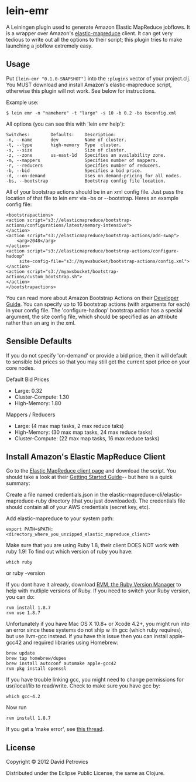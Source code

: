 # lein-emr

A Leiningen plugin used to generate Amazon Elastic MapReduce jobflows. It is a wrapper over Amazon's 
[elastic-mapreduce](http://aws.amazon.com/code/Elastic-MapReduce/2264)
client. It can get very tedious to write out all the options to their script; this plugin tries to make launching a 
jobflow extremely easy.

## Usage

Put `[lein-emr "0.1.0-SNAPSHOT"]` into the `:plugins` vector of your project.clj. You MUST download and install Amazon's 
elastic-mapreduce script, otherwise this plugin will not work. See below for instructions.

Example use:

    $ lein emr -n "namehere" -t "large" -s 10 -b 0.2 -bs bsconfig.xml

All options (you can see this with 'lein emr help'):
    
    Switches:        Defaults:    Description:                                 
    -n, --name       dev          Name of cluster.                      
    -t, --type       high-memory  Type  cluster.                        
    -s, --size                    Size of cluster.                      
    -z, --zone       us-east-1d   Specifies an availability zone.       
    -m, --mappers                 Specifies number of mappers.          
    -r, --reducers                Specifies number of reducers.         
    -b, --bid                     Specifies a bid price.                
    -d, --on-demand               Uses on demand-pricing for all nodes.
    -bs, --bootstrap              Bootstrap config file location.  
 
All of your bootstrap actions should be in an xml config file. Just pass the location of that file to lein emr via -bs 
or --bootstrap. Heres an example config file:

    <bootstrapactions>
    <action script="s3://elasticmapreduce/bootstrap-actions/configurations/latest/memory-intensive">
    </action>
    <action script="s3://elasticmapreduce/bootstrap-actions/add-swap">
        <arg>2048</arg>
    </action>
    <action script="s3://elasticmapreduce/bootstrap-actions/configure-hadoop"
         site-config-file="s3://myawsbucket/bootstrap-actions/config.xml">
    </action>
    <action script="s3://myawsbucket/bootstrap-actions/custom_bootstrap.sh">
    </action>
    </bootstrapactions>

You can read more about Amazon Bootstrap Actions on their 
[Developer Guide](http://docs.amazonwebservices.com/ElasticMapReduce/latest/DeveloperGuide/Bootstrap.html). You can 
specify up to 16 bootstrap actions (with arguments for each) in your config file. The 'configure-hadoop' bootstrap 
action has a special argument, the site config file, which should be specified as an attribute rather than an arg 
in the xml.

## Sensible Defaults

If you do not specify 'on-demand' or provide a bid price, then it will default to sensible bid prices so that you may 
still get the current spot price on your core nodes.

Default Bid Prices

* Large: 0.32
* Cluster-Compute: 1.30
* High-Memory: 1.80

Mappers / Reducers

* Large: (4 max map tasks, 2 max reduce taks)
* High-Memory: (30 max map tasks, 24 max reduce tasks)
* Cluster-Compute: (22 max map tasks, 16 max reduce tasks)

## Install Amazon's Elastic MapReduce Client
Go to the [Elastic MapReduce client page](http://aws.amazon.com/code/Elastic-MapReduce/2264) and download the script. 
You should take a look at their 
[Getting Started Guide](http://docs.amazonwebservices.com/ElasticMapReduce/latest/GettingStartedGuide/SignUp.html)-- but 
here is a quick summary:

Create a file named credentials.json in the elastic-mapreduce-cli/elastic-mapreduce-ruby directory (that you just 
downloaded). The credentials file should contain all of your AWS credentials (secret key, etc).

Add elastic-mapreduce to your system path:

    export PATH=$PATH:<directory_where_you_unzipped_elastic_mapreduce_client>

Make sure that you are using Ruby 1.8, their client DOES NOT work with ruby 1.9! To find out which version of ruby you 
have:

    which ruby
    
or
    ruby -version
    

If you dont have it already, download [RVM, the Ruby Version Manager](https://rvm.io) to help with mutliple versions of
Ruby. If you need to switch your Ruby version, you can do:

    rvm install 1.8.7
    rvm use 1.8.7

Unfortunately if you have Mac OS X 10.8+ or Xcode 4.2+, you might run into an error since these systems do not ship w
ith gcc (which ruby requires), but use llvm-gcc instead. If you have this issue then you can install apple-gcc42 and 
required libraries using Homebrew:

    brew update
    brew tap homebrew/dupes
    brew install autoconf automake apple-gcc42
    rvm pkg install openssl

If you have trouble linking gcc, you might need to change permissions for usr/local/lib to read/write. Check to make 
sure you have gcc by:

    which gcc-4.2

Now run 

    rvm install 1.8.7

If you get a 'make error', see 
[this thread](http://stackoverflow.com/questions/11664835/mountain-lion-rvm-install-1-8-7-x11-error).

## License

Copyright © 2012 David Petrovics

Distributed under the Eclipse Public License, the same as Clojure.
